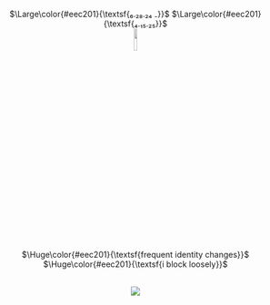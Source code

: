 <p align="center">
  $\Large\color{#eec201}{\textsf{₆.₂₈.₂₄ ₋}}$ 
  $\Large\color{#eec201}{\textsf{₄.₁₅.₂₅}}$ <br>
<img style="width: 10%; height: 10%" src="https://file.garden/ZwwJTXO4W1VL_e-Z/revive.png"> <br>
$\Huge\color{#eec201}{\textsf{frequent identity changes}}$	<br>
$\Huge\color{#eec201}{\textsf{i block loosely}}$	<br>
<br>
<p align="center">
<img width="" height="" src="https://spotify-github-profile.kittinanx.com/api/view?uid=251g0s1532yr2zbl905v9wg9v&cover_image=true&theme=novatorem&show_offline=true&background_color=514343&interchange=false&bar_color=eec201&bar_color_cover=false"
    </p>
